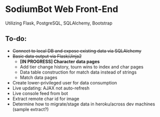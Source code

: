 # SodiumBot Web Front-End
Utilizing Flask, PostgreSQL, SQLAlchemy, Bootstrap

## To-do:
* ~~Connect to local DB and expose existing data via SQLAlchemy~~
* ~~Basic data output via Flask/Jinja2~~
	* **[IN PROGRESS] Character data pages**
	* Add tier change history, tourn wins to index and char pages
	* Data table construction for match data instead of strings
	* Match data pages
* Create lower-privileged user for data consumption
* Live updating: AJAX not auto-refresh
* Live console feed from bot
* Extract remote char id for image
* Determine how to migrate/stage data in heroku/across dev machines (sample extract?)